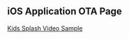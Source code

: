 ## iOS Application OTA Page

[Kids Splash Video Sample](itms-services://?action=download-manifest&url=https://dl.dropboxusercontent.com/s/xn2zbx16kdzmj1b/SplashSample.plist)
